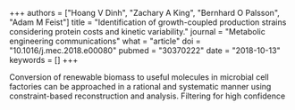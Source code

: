 +++
authors = ["Hoang V Dinh", "Zachary A King", "Bernhard O Palsson", "Adam M Feist"]
title = "Identification of growth-coupled production strains considering protein costs and kinetic variability."
journal = "Metabolic engineering communications"
what = "article"
doi = "10.1016/j.mec.2018.e00080"
pubmed = "30370222"
date = "2018-10-13"
keywords = []
+++

Conversion of renewable biomass to useful molecules in microbial cell factories can be approached in a rational and systematic manner using constraint-based reconstruction and analysis. Filtering for high confidence 